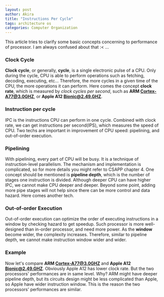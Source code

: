 ```yaml
---
layout: post
author: Akira
title: "Instructions Per Cycle"
tags: architecture os
categories: Computer Organization
---
```


This article tries to clarify some basic concepts concerning to performance of processor. I am always confused about that :< ...

### Clock Cycle
**Clock cycle**, or generally, **cycle**, is a single electronic pulse of a CPU. Only during the cycle, CPU is able to perform operations such as fetching, decoding, executing, etc... Therefore, the more cycles in a given time of the CPU, the more operations it can perform. Here comes the concept **clock rate**, which is measured by *clock cycles per second*, such as **ARM Cortex-A77@3.0GHZ**, or **Apple A12 Bionic@2.49.GHZ**. 



### Instruction per cycle

IPC is the instructions CPU can perform in one cycle. Combined with clock rate, we can get instructions per second(IPS), which measures the speed of CPU. Two techs are important in improvement of CPU speed: pipelining, and out-of-order execution. 



### Pipelining

With pipelining, every part of CPU will be busy. It is a technique of instruction-level parallelism. The mechanism and implementation is complicated, so for more details you might refer to CSAPP chapter 4.  One concept should be mentioned is **pipeline depth**, which is the number of stages one instruction is divided. Although deeper CPU can have higher IPC, we cannot make CPU deeper and deeper. Beyond some point, adding more pipe stages will not help since there can be more control and data hazard. Here comes another tech.



### Out-of-order Execution

Out-of-order execution can optimize the order of executing instructions in a window by checking hazard to get speedup. Such processor is more well-designed than in-order processor, and need more power. As the **window** become wider, the complexity increases. Therefore, similar to pipeline depth, we cannot make instruction window wider and wider. 



### Example

Now let's compare **ARM Cortex-A77@3.0GHZ** and **Apple A12 Bionic@2.49.GHZ**. Obviously Apple A12 has lower clock rate. But the two processors' performances are in same level. Why?  ARM might have deeper pipeline depth, but its circuits design might be less complicated than Apple, so Apple have wider instruction window. This is the reason the two processors' performances are similar. 
